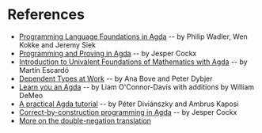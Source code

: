 # References

* [Programming Language Foundations in Agda](https://plfa.github.io/) -- by Philip Wadler, Wen Kokke and Jeremy Siek
* [Programming and Proving in Agda](https://github.com/jespercockx/agda-lecture-notes/raw/master/agda.pdf) -- by Jesper Cockx
* [Introduction to Univalent Foundations of Mathematics with Agda](https://www.cs.bham.ac.uk/~mhe/HoTT-UF-in-Agda-Lecture-Notes/index.html) -- by Martín Escardó
* [Dependent Types at Work](http://www.cse.chalmers.se/~peterd/papers/DependentTypesAtWork.pdf) -- by Ana Bove and Peter Dybjer
* [Learn you an Agda](https://williamdemeo.github.io/2014/02/27/learn-you-an-agda/) -- by Liam O'Connor-Davis with additions by William DeMeo
* [A practical Agda tutorial](https://people.inf.elte.hu/divip/AgdaTutorial/Index.html) -- by Péter Diviánszky and Ambrus Kaposi
* [Correct-by-construction programming in Agda](https://jespercockx.github.io/ohrid19-agda/) -- by Jesper Cockx
* [More on the double-negation translation](https://www.speicherleck.de/iblech/stuff/slides-fischbachau2022.pdf)

<!--
```
module Padova2025.Welcome.References where
```
-->
